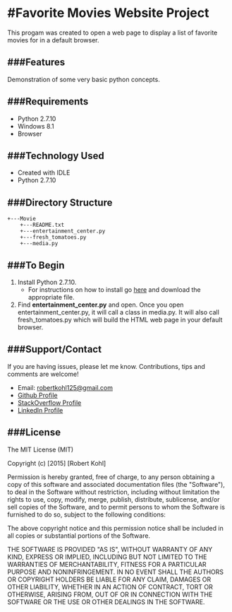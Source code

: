 #Favorite Movies Website Project
========================

This progam was created to open a web page to display a list of favorite
movies for in a default browser.

###Features
-----------
Demonstration of some very basic python concepts.

###Requirements
------------
* Python 2.7.10
* Windows 8.1
* Browser

###Technology Used
-------------
* Created with IDLE
* Python 2.7.10

###Directory Structure
----------------------
```
+---Movie
    +---README.txt
    +---entertainment_center.py
    +---fresh_tomatoes.py
    +---media.py
```

###To Begin
-----------
1. Install Python 2.7.10. 
    * For instructions on how to install go [here][1] and download the appropriate file. 
1. Find **entertainment_center.py** and open. 
Once you open entertainment_center.py, it will call a class in media.py. It will also call fresh_tomatoes.py which will build the HTML web page in your default browser.

###Support/Contact
----------
If you are having issues, please let me know. Contributions, tips and comments are welcome!
* Email: robertkohl125@gmail.com
* [Github Profile][5]
* [StackOverflow Profile][6]
* [LinkedIn Profile][7]

###License
----------
The MIT License (MIT)

Copyright (c) [2015] [Robert Kohl]

Permission is hereby granted, free of charge, to any person obtaining a copy
of this software and associated documentation files (the "Software"), to deal
in the Software without restriction, including without limitation the rights
to use, copy, modify, merge, publish, distribute, sublicense, and/or sell
copies of the Software, and to permit persons to whom the Software is
furnished to do so, subject to the following conditions:

The above copyright notice and this permission notice shall be included in all
copies or substantial portions of the Software.

THE SOFTWARE IS PROVIDED "AS IS", WITHOUT WARRANTY OF ANY KIND, EXPRESS OR
IMPLIED, INCLUDING BUT NOT LIMITED TO THE WARRANTIES OF MERCHANTABILITY,
FITNESS FOR A PARTICULAR PURPOSE AND NONINFRINGEMENT. IN NO EVENT SHALL THE
AUTHORS OR COPYRIGHT HOLDERS BE LIABLE FOR ANY CLAIM, DAMAGES OR OTHER
LIABILITY, WHETHER IN AN ACTION OF CONTRACT, TORT OR OTHERWISE, ARISING FROM,
OUT OF OR IN CONNECTION WITH THE SOFTWARE OR THE USE OR OTHER DEALINGS IN THE
SOFTWARE.

[1]: https://www.python.org/downloads/ "Python"
[5]: https://github.com/robertkohl125 "Github Profile"
[6]: http://stackoverflow.com/users/2180707/robertkohl125?tab=profile "Stack Overflow Profile"
[7]: https://www.linkedin.com/in/robertkohl125 "LinkedIn"